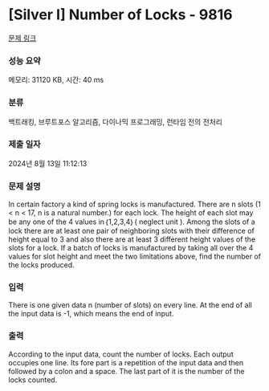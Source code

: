 # [Silver I] Number of Locks - 9816 

[문제 링크](https://www.acmicpc.net/problem/9816) 

### 성능 요약

메모리: 31120 KB, 시간: 40 ms

### 분류

백트래킹, 브루트포스 알고리즘, 다이나믹 프로그래밍, 런타임 전의 전처리

### 제출 일자

2024년 8월 13일 11:12:13

### 문제 설명

<p>In certain factory a kind of spring locks is manufactured. There are n slots (1 < n < 17, n is a natural number.) for each lock. The height of each slot may be any one of the 4 values in｛1,2,3,4｝( neglect unit ). Among the slots of a lock there are at least one pair of neighboring slots with their difference of height equal to 3 and also there are at least 3 different height values of the slots for a lock. If a batch of locks is manufactured by taking all over the 4 values for slot height and meet the two limitations above, find the number of the locks produced.</p>

### 입력 

 <p>There is one given data n (number of slots) on every line. At the end of all the input data is -1, which means the end of input.</p>

### 출력 

 <p>According to the input data, count the number of locks. Each output occupies one line. Its fore part is a repetition of the input data and then followed by a colon and a space. The last part of it is the number of the locks counted.</p>

